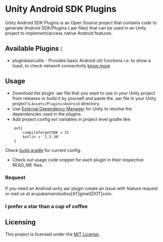 # Unity Android SDK Plugins

Unity Android SDK Plugins is an Open Source project that contains code to generate Android SDK/Plugins (.aar files) that can be used in an Unity project to implement/access native Android features.

## Available Plugins :

- pluginbasicutils - Provides basic Android util functions i.e. to show a toast, to check network connectivity [know more](/pluginbasicutils/README_PLUGINBASICUTILS.md)

## Usage

- Download the plugin .aar file that you want to use in your Unity project from releases or build it by yourself and paste the .aar file in your Unity project's `Assets/Plugins/Android` directory.
- Use [External Dependency Manager](https://github.com/googlesamples/unity-jar-resolver) for Unity to resolve the dependencies used in the plugins.
- Add project config ext variables in project level gradle like:
```
    ext{
        compileTargetSDK = 31
        kotlin = '1.5.30'
    }
```
Check [build.gradle](build.gradle) for current config.
- Check out usage code snippet for each plugin in their respective READ_ME files.

### Request
If you need an Android unity aar plugin create an issue with feature request or mail us at arupakamanstudios[AT]gmail[DOT]com.

### I prefer a star than a cup of coffee

## Licensing

This project is licensed under the [MIT License.](LICENSE)